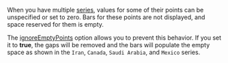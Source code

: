 When you have multiple [series](/Documentation/ApiReference/Data_Visualization_Widgets/dxChart/Series_Types/BarSeries/), values for some of their points can be unspecified or set to zero. Bars for these points are not displayed, and space reserved for them is empty.

The [ignoreEmptyPoints](/Documentation/ApiReference/Data_Visualization_Widgets/dxChart/Series_Types/BarSeries/#ignoreEmptyPoints) option allows you to prevent this behavior. If you set it to **true**, the gaps will be removed and the bars will populate the empty space as shown in the `Iran`, `Canada`, `Saudi Arabia`, and `Mexico` series.
